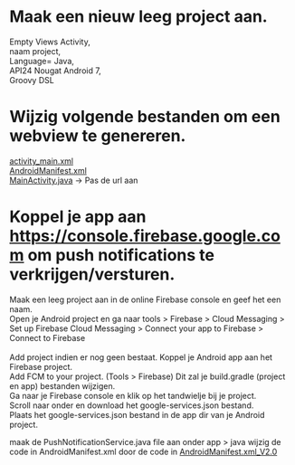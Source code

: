# Maak een nieuw leeg project aan.
Empty Views Activity,<br>
naam project,<br>
Language= Java,<br>
API24 Nougat Android 7,  <br>
Groovy DSL

# Wijzig volgende bestanden om een webview te genereren.
<a href='https://github.com/lupotec/WV/blob/main/activity_main.xml'>activity_main.xml</a><br>
<a href='https://github.com/lupotec/WV/blob/main/AndroidManifest.xml'>AndroidManifest.xml</a><br>
<a href='https://github.com/lupotec/WV/blob/main/MainActivity.java'>MainActivity.java</a> -> Pas de url aan

# Koppel je app aan <a href='https://console.firebase.google.com'>https://console.firebase.google.com</a> om push notifications te verkrijgen/versturen.
Maak een leeg project aan in de online Firebase console en geef het een naam.<br>
Open je Android project en ga naar tools > Firebase > Cloud Messaging > Set up Firebase Cloud Messaging > Connect your app to Firebase > Connect to Firebase<br><br>
Add project indien er nog geen bestaat. Koppel je Android app aan het Firebase project.<br>
Add FCM to your project. (Tools > Firebase) Dit zal je build.gradle (project en app) bestanden wijzigen.<br>
Ga naar je Firebase console en klik op het tandwielje bij je project.<br>
Scroll naar onder en download het google-services.json bestand.<br>
Plaats het google-services.json bestand in de app dir van je Android project.<br>

maak de PushNotificationService.java file aan onder app > java
wijzig de code in AndroidManifest.xml door de code in <a href='https://github.com/lupotec/WV/blob/main/AndroidManifest_V2.0'>AndroidManifest.xml_V2.0</a><br>
